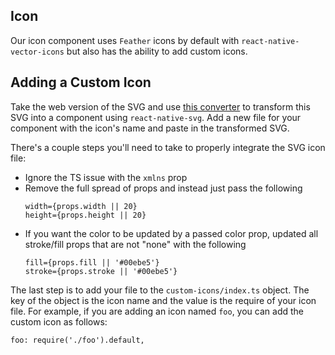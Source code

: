 ## Icon

Our icon component uses `Feather` icons by default with `react-native-vector-icons` but also has the ability to add custom icons.

## Adding a Custom Icon

Take the web version of the SVG and use [this converter](https://react-svgr.com/playground/?native=true&typescript=true) to transform this SVG into a component using `react-native-svg`. Add a new file for your component with the icon's name and paste in the transformed SVG. 

There's a couple steps you'll need to take to properly integrate the SVG icon file:

- Ignore the TS issue with the `xmlns` prop
- Remove the full spread of props and instead just pass the following
  ```
  width={props.width || 20}
  height={props.height || 20}
  ```
- If you want the color to be updated by a passed color prop, updated all stroke/fill props that are not "none" with the following
  ```
  fill={props.fill || '#00ebe5'}
  stroke={props.stroke || '#00ebe5'}
  ```

The last step is to add your file to the `custom-icons/index.ts` object. The key of the object is the icon name and the value is the require of your icon file. For example, if you are adding an icon named `foo`, you can add the custom icon as follows:

```
foo: require('./foo').default,
```